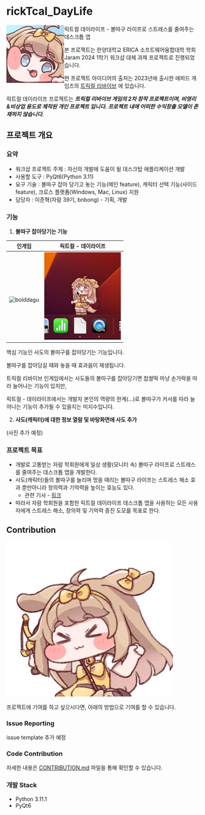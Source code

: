 # rickTcal_DayLife
<p>
  <img align="left" width="30%" src="./images/빠따.jpeg"/>
</p>

릭트컬 데이라이프 - 볼따구 라이프로 스트레스를 줄여주는 데스크톱 앱

본 프로젝트는 한양대학교 ERICA 소프트웨어융합대학 학회 Jaram 2024 1학기 워크샵 대체 과제 프로젝트로 진행되었습니다.

현 프로젝트 아이디어의 출처는 2023년에 출시한 에피드 게임즈의 [트릭컬 리바이브](https://trickcal.com/) 에 있습니다.

릭트컬 데이라이프 프로젝트는 ***트릭컬 리바이브 게임의 2차 창작 프로젝트이며, 비영리&비상업 용도로 제작된 개인 프로젝트 입니다.
프로젝트 내에 어떠한 수익창출 모델이 존재하지 않습니다.***

## 프로젝트 개요

### 요약

 - 워크샵 프로젝트 주제 : 자신의 개발에 도움이 될 데스크탑 애플리케이션 개발
 - 사용할 도구 : PyQt6(Python 3.11)
 - 요구 기술 : 볼따구 잡아 당기고 놓는 기능(메인 feature), 캐릭터 선택 기능(사이드 feature), 크로스 플랫폼(Windows, Mac, Linux) 지원
 - 담당자 : 이준혁(자람 39기, bnbong) - 기획, 개발

### 기능
1. **볼따구 잡아당기는 기능**

| 인게임                                    | 릭트컬 - 데이라이프                                |
|----------------------------------------|--------------------------------------------|
| <br/><img src="./images/bolddagu.gif" alt="bolddagu" style="width: 200px; height: auto;"> | <img src="./images/butterouch.gif" alt="butterbolddagu" style="width: 200px; height: auto;"> |

핵심 기능인 사도의 볼따구를 잡아당기는 기능입니다.

볼따구를 잡아당길 때와 놓을 때 효과음이 재생됩니다.

트릭컬 리바이브 인게임에서는 사도들의 볼따구를 잡아당기면 찹쌀떡 마냥 손가락을 따라 늘어나는 기능이 있지만,

릭트컬 - 데이라이프에서는 개발자 본인의 역량의 한계(...)로 볼따구가 커서를 따라 늘어나는 기능이 추가될 수 있을지는 미지수입니다.

2. **사도(캐릭터)에 대한 정보 열람 및 바탕화면에 사도 추가**

(사진 추가 예정)

### 프로젝트 목표

 - 개발로 고통받는 자람 학회원에게 일상 생활(모니터 속) 볼따구 라이프로 스트레스를 줄여주는 데스크톱 앱을 개발한다.
 - 사도(캐릭터)들의 볼따구를 늘리며 멍을 때리는 볼따구 라이프는 스트레스 해소 효과 뿐만아니라 창의력과 기억력을 높이는 효능도 있다. 
   - 관련 기사 - [링크](https://m.health.chosun.com/svc/news_view.html?contid=2023031701752)
 - 따라서 자람 학회원을 포함한 릭트컬 데이라이프 데스크톱 앱을 사용하는 모든 사용자에게 스트레스 해소, 창의력 및 기억력 증진 도모를 목표로 한다.

## Contribution

![butterdance.gif](./images/butterdance.gif)

프로젝트에 기여를 하고 싶으시다면, 아래의 방법으로 기여를 할 수 있습니다.

### Issue Reporting

issue template 추가 예정

### Code Contribution

자세한 내용은 [CONTRIBUTION.md](CONTRIBUTING.md) 파일을 통해 확인할 수 있습니다.

### 개발 Stack

 - Python 3.11.1
 - PyQt6
